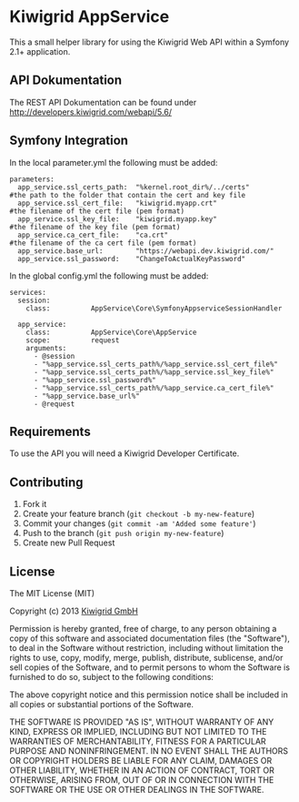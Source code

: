 # Kiwigrid AppService

This a small helper library for using the Kiwigrid Web API within a Symfony 2.1+ application.

## API Dokumentation

The REST API Dokumentation can be found under <http://developers.kiwigrid.com/webapi/5.6/>

## Symfony Integration

In the local parameter.yml the following must be added:

```
parameters:
  app_service.ssl_certs_path:  "%kernel.root_dir%/../certs"               #the path to the folder that contain the cert and key file
  app_service.ssl_cert_file:   "kiwigrid.myapp.crt"                       #the filename of the cert file (pem format)
  app_service.ssl_key_file:    "kiwigrid.myapp.key"                       #the filename of the key file (pem format)
  app_service.ca_cert_file:    "ca.crt"                                   #the filename of the ca cert file (pem format)
  app_service.base_url:        "https://webapi.dev.kiwigrid.com/"
  app_service.ssl_password:    "ChangeToActualKeyPassword"
```

In the global config.yml the following must be added:

```
services:
  session:
    class:          AppService\Core\SymfonyAppserviceSessionHandler

  app_service:
    class:          AppService\Core\AppService
    scope:          request
    arguments:
      - @session
      - "%app_service.ssl_certs_path%/%app_service.ssl_cert_file%"
      - "%app_service.ssl_certs_path%/%app_service.ssl_key_file%"
      - "%app_service.ssl_password%"
      - "%app_service.ssl_certs_path%/%app_service.ca_cert_file%"
      - "%app_service.base_url%"
      - @request
```

## Requirements

To use the API you will need a Kiwigrid Developer Certificate.

## Contributing

1. Fork it
2. Create your feature branch (`git checkout -b my-new-feature`)
3. Commit your changes (`git commit -am 'Added some feature'`)
4. Push to the branch (`git push origin my-new-feature`)
5. Create new Pull Request

## License

The MIT License (MIT)

Copyright (c) 2013 [Kiwigrid GmbH](http://www.kiwigrid.com)

Permission is hereby granted, free of charge, to any person obtaining a copy
of this software and associated documentation files (the "Software"), to deal
in the Software without restriction, including without limitation the rights
to use, copy, modify, merge, publish, distribute, sublicense, and/or sell
copies of the Software, and to permit persons to whom the Software is
furnished to do so, subject to the following conditions:

The above copyright notice and this permission notice shall be included in
all copies or substantial portions of the Software.

THE SOFTWARE IS PROVIDED "AS IS", WITHOUT WARRANTY OF ANY KIND, EXPRESS OR
IMPLIED, INCLUDING BUT NOT LIMITED TO THE WARRANTIES OF MERCHANTABILITY,
FITNESS FOR A PARTICULAR PURPOSE AND NONINFRINGEMENT. IN NO EVENT SHALL THE
AUTHORS OR COPYRIGHT HOLDERS BE LIABLE FOR ANY CLAIM, DAMAGES OR OTHER
LIABILITY, WHETHER IN AN ACTION OF CONTRACT, TORT OR OTHERWISE, ARISING FROM,
OUT OF OR IN CONNECTION WITH THE SOFTWARE OR THE USE OR OTHER DEALINGS IN
THE SOFTWARE.
